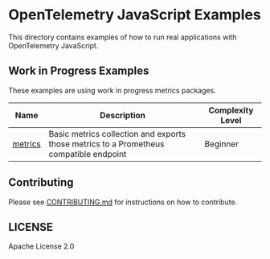 # OpenTelemetry JavaScript Examples

This directory contains examples of how to run real applications with OpenTelemetry JavaScript.

## Work in Progress Examples

These examples are using work in progress metrics packages.

|Name | Description | Complexity Level |
------------- | ------------- | ------------ |
|[metrics](metrics/) | Basic metrics collection and exports those metrics to a Prometheus compatible endpoint | Beginner |


## Contributing

Please see [CONTRIBUTING.md](https://github.com/open-telemetry/opentelemetry-js/blob/main/CONTRIBUTING.md) for instructions on how to contribute.

## LICENSE

Apache License 2.0